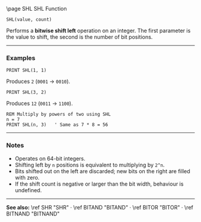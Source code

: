 \page SHL SHL Function

```basic
SHL(value, count)
```

Performs a **bitwise shift left** operation on an integer.
The first parameter is the value to shift, the second is the number of bit positions.

---

### Examples

```basic
PRINT SHL(1, 1)
```

Produces `2` (`0001` → `0010`).

```basic
PRINT SHL(3, 2)
```

Produces `12` (`0011` → `1100`).

```basic
REM Multiply by powers of two using SHL
n = 7
PRINT SHL(n, 3)   ' Same as 7 * 8 = 56
```

---

### Notes

* Operates on 64-bit integers.
* Shifting left by `n` positions is equivalent to multiplying by `2^n`.
* Bits shifted out on the left are discarded; new bits on the right are filled with zero.
* If the shift count is negative or larger than the bit width, behaviour is undefined.

---

**See also:**
\ref SHR "SHR" · \ref BITAND "BITAND" · \ref BITOR "BITOR" · \ref BITNAND "BITNAND"

